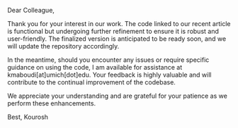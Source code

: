 Dear Colleague,

Thank you for your interest in our work. The code linked to our recent article is functional but undergoing further refinement to ensure it is robust and user-friendly. The finalized version is anticipated to be ready soon, and we will update the repository accordingly.

In the meantime, should you encounter any issues or require specific guidance on using the code, I am available for assistance at kmaboudi[at]umich[dot]edu. Your feedback is highly valuable and will contribute to the continual improvement of the codebase.

We appreciate your understanding and are grateful for your patience as we perform these enhancements.

Best,
Kourosh
